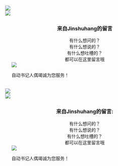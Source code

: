 <link rel="stylesheet" href="https://cdn.jsdelivr.net/gh/zjwo/CDN/css/messagebar.css"/>

<div id="computer"><div id="maincontent"><br><div id="form-wrap"><img src="https://cdn.jsdelivr.net/gh/Akilarlxh/Valine-Admin@v1.0/source/img/before.png"id="beforeimg"><div id="envelope"><form><div class="formmain"><img class="headerimg"src="https://ae01.alicdn.com/kf/U5bb04af32be544c4b41206d9a42fcacfd.jpg"/><div style="padding: 5px 20px;"><center><h3 calss="title3">来自Jinshuhang的留言</h3></center><center class="comments">有什么想问的？<br>有什么想说的？<br>有什么想吐槽的？<br>都可以在这里留言哦</center><div class="bottomcontent"><img class="bottomimg"src="https://ae01.alicdn.com/kf/U0968ee80fd5c4f05a02bdda9709b041eE.png"/></div><p class="bottomhr">自动书记人偶竭诚为您服务！</p></div></div></form></div><img id="afterimg"src="https://cdn.jsdelivr.net/gh/Akilarlxh/Valine-Admin@v1.0/source/img/after.png"></div></div></div><div id="mobile"><form><div class="formmain"><img class="headerimg"src="https://ae01.alicdn.com/kf/U5bb04af32be544c4b41206d9a42fcacfd.jpg"/><div style="padding: 5px 20px;"><center><h3 class="title3">来自Jinshuhang的留言:</h3></center><center class="comments">有什么想问的？<br>有什么想说的？<br>有什么想吐槽的？<br>都可以在这里留言哦<br></center><div class="bottomcontent"><img src="https://ae01.alicdn.com/kf/U0968ee80fd5c4f05a02bdda9709b041eE.png"class="bottomhr"></div><p class="bottomhr">自动书记人偶竭诚为您服务！</p></div></div></form></div>

